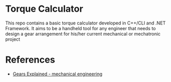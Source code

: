 # Torque Calculator

This repo contains a basic torque calculator developed in C++/CLI and .NET Framework. It aims to be a handheld tool for any engineer that needs to design a gear arrangement for his/her current mechanical or mechatronic project

# References

+ [Gears Explained - mechanical engineering](https://www.youtube.com/watch?v=4ROtKKuSaBI)